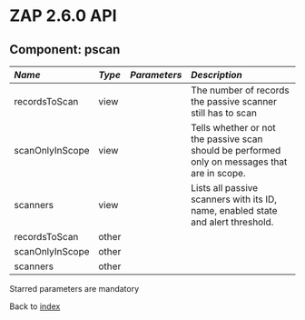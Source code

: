 # ZAP 2.6.0 API
## Component: pscan
| _Name_ | _Type_ | _Parameters_ | _Description_ |
|:-------|:-------|:-------------|:--------------|
| recordsToScan| view |  | The number of records the passive scanner still has to scan |
| scanOnlyInScope| view |  | Tells whether or not the passive scan should be performed only on messages that are in scope. |
| scanners| view |  | Lists all passive scanners with its ID, name, enabled state and alert threshold. |
| recordsToScan| other |  |  |
| scanOnlyInScope| other |  |  |
| scanners| other |  |  |

Starred parameters are mandatory

Back to [index](ApiGen_Index)

